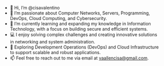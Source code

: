 - 👋 Hi, I’m @cisavalentino
- 👀 I’m passionate about Computer Networks, Servers, Programming, DevOps, Cloud Computing, and Cybersecurity.
- 🌱 I’m currently learning and expanding my knowledge in Information Technology, with a focus on building secure and efficient systems.
- 💻 I enjoy solving complex challenges and creating innovative solutions in networking and system administration.
- 🚀 Exploring Development Operations (DevOps) and Cloud Infrastructure to support scalable and robust applications.
- 📫 Feel free to reach out to me via email at vaallencisa@gmail.com.

<!---
cisavalentino/cisavalentino is a ✨ special ✨ repository because its `README.md` (this file) appears on your GitHub profile.
You can click the Preview link to take a look at your changes.
--->
